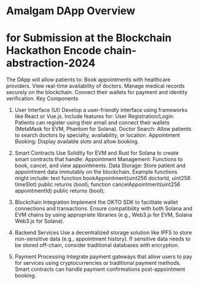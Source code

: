# Amalgam DApp Overview

for Submission at the Blockchain Hackathon 
Encode chain-abstraction-2024
=====================================
The DApp will allow patients to:
Book appointments with healthcare providers.
View real-time availability of doctors.
Manage medical records securely on the blockchain.
Connect their wallets for payment and identity verification.
Key Components
1. User Interface (UI)
Develop a user-friendly interface using frameworks like React or Vue.js.
Include features for:
User Registration/Login: Patients can register using their email and connect their wallets (MetaMask for EVM, Phantom for Solana).
Doctor Search: Allow patients to search doctors by specialty, availability, or location.
Appointment Booking: Display available slots and allow booking.
2. Smart Contracts
Use Solidity for EVM and Rust for Solana to create smart contracts that handle:
Appointment Management: Functions to book, cancel, and view appointments.
Data Storage: Store patient and appointment data immutably on the blockchain.
Example functions might include:
text
function bookAppointment(uint256 doctorId, uint256 timeSlot) public returns (bool);
function cancelAppointment(uint256 appointmentId) public returns (bool);

3. Blockchain Integration
Implement the OKTO SDK to facilitate wallet connections and transactions.
Ensure compatibility with both Solana and EVM chains by using appropriate libraries (e.g., Web3.js for EVM, Solana Web3.js for Solana).
4. Backend Services
Use a decentralized storage solution like IPFS to store non-sensitive data (e.g., appointment history).
If sensitive data needs to be stored off-chain, consider traditional databases with encryption.
5. Payment Processing
Integrate payment gateways that allow users to pay for services using cryptocurrencies or traditional payment methods.
Smart contracts can handle payment confirmations post-appointment booking.